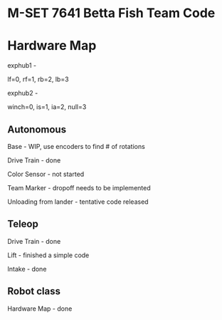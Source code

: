 # M-SET 7641 Betta Fish Team Code

# Hardware Map
exphub1 -

lf=0, rf=1, rb=2, lb=3

exphub2 -

winch=0, is=1, ia=2, null=3

## Autonomous
Base - WIP, use encoders to find # of rotations

Drive Train - done

Color Sensor - not started

Team Marker - dropoff needs to be implemented

Unloading from lander - tentative code released
## Teleop
Drive Train - done

Lift - finished a simple code

Intake - done
## Robot class
Hardware Map - done

